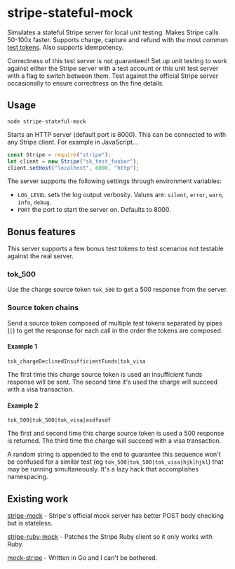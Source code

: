 # stripe-stateful-mock

Simulates a stateful Stripe server for local unit testing.  Makes Stripe calls 50-100x faster.  Supports charge, capture and refund with the most common [test tokens](https://stripe.com/docs/testing).  Also supports idempotency.

Correctness of this test server is not guaranteed!  Set up unit testing to work against either the Stripe server with a test account or this unit test server with a flag to switch between them.  Test against the official Stripe server occasionally to ensure correctness on the fine details.

## Usage

`node stripe-stateful-mock`

Starts an HTTP server (default port is 8000).  This can be connected to with any Stripe client.  For example in JavaScript...

```javascript
const Stripe = require("stripe");
let client = new Stripe("sk_test_foobar");
client.setHost("localhost", 8000, "http");
```

The server supports the following settings through environment variables:

- `LOG_LEVEL` sets the log output verbosity.  Values are: `silent`, `error`, `warn`, `info`, `debug`.
- `PORT` the port to start the server on.  Defaults to 8000.

## Bonus features

This server supports a few bonus test tokens to test scenarios not testable against the real server.

### tok_500

Use the charge source token `tok_500` to get a 500 response from the server.

### Source token chains

Send a source token composed of multiple test tokens separated by pipes (`|`) to get the response for each call in the order the tokens are composed.

#### Example 1

`tok_chargeDeclinedInsufficientFunds|tok_visa`

The first time this charge source token is used an insufficient funds response will be sent.  The second time it's used the charge will succeed with a visa transaction.

#### Example 2

`tok_500|tok_500|tok_visa|asdfasdf`

The first and second time this charge source token is used a 500 response is returned.  The third time the charge will succeed with a visa transaction.

A random string is appended to the end to guarantee this sequence won't be confused for a similar test (eg `tok_500|tok_500|tok_visa|hjklhjkl`) that may be running simultaneously.  It's a lazy hack that accomplishes namespacing.

## Existing work

[stripe-mock](https://github.com/stripe/stripe-mock) - Stripe's official mock server has better POST body checking but is stateless.

[stripe-ruby-mock](https://github.com/rebelidealist/stripe-ruby-mock) - Patches the Stripe Ruby client so it only works with Ruby.

[mock-stripe](https://github.com/prasanthkv/mock-stripe) - Written in Go and I can't be bothered.

